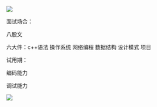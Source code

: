 ![](https://gitee.com/hxc8/images2/raw/master/img/202407172215268.jpg)

面试场合：

八股文

六大件：c++语法 操作系统 网络编程 数据结构 设计模式  项目

试用期：

编码能力

调试能力

![](https://gitee.com/hxc8/images2/raw/master/img/202407172215454.jpg)